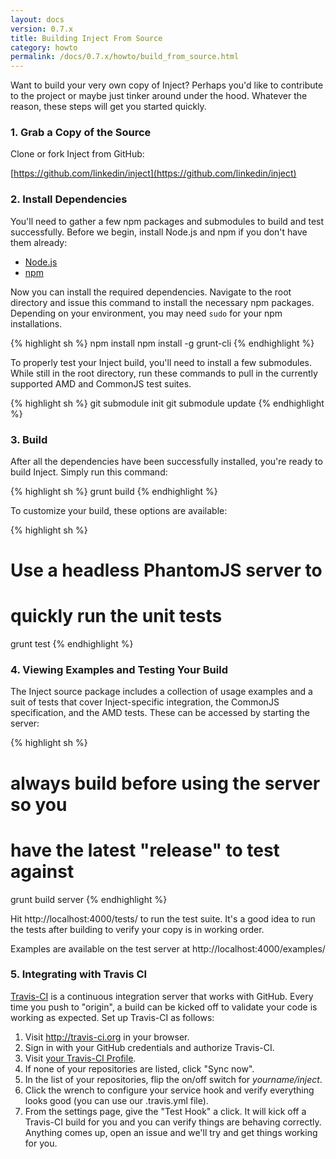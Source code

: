 ```yaml
---
layout: docs
version: 0.7.x
title: Building Inject From Source
category: howto
permalink: /docs/0.7.x/howto/build_from_source.html
---
```


Want to build your very own copy of Inject? Perhaps you'd like to contribute to the project or maybe just tinker around under the hood. Whatever the reason, these steps will get you started quickly.


### 1. Grab a Copy of the Source

Clone or fork Inject from GitHub:

[https://github.com/linkedin/inject](https://github.com/linkedin/inject)


### 2. Install Dependencies

You'll need to gather a few npm packages and submodules to build and test successfully. Before we begin, install Node.js and npm if you don't have them already:

* [Node.js](http://nodejs.org/)
* [npm](http://npmjs.org/)

Now you can install the required dependencies. Navigate to the root directory and issue this command to install the necessary npm packages. Depending on your environment, you may need `sudo` for your npm installations.

{% highlight sh %}
npm install
npm install -g grunt-cli
{% endhighlight %}

To properly test your Inject build, you'll need to install a few submodules. While still in the root directory, run these commands to pull in the currently supported AMD and CommonJS test suites.

{% highlight sh %}
git submodule init
git submodule update
{% endhighlight %}


### 3. Build

After all the dependencies have been successfully installed, you're ready to build Inject. Simply run this command:

{% highlight sh %}
grunt build
{% endhighlight %}

To customize your build, these options are available:

{% highlight sh %}
# Use a headless PhantomJS server to
# quickly run the unit tests
grunt test
{% endhighlight %}


### 4. Viewing Examples and Testing Your Build

The Inject source package includes a collection of usage examples and a suit of tests that cover Inject-specific integration, the CommonJS specification, and the AMD tests. These can be accessed by starting the server:

{% highlight sh %}
# always build before using the server so you
# have the latest "release" to test against
grunt build server
{% endhighlight %}

Hit http://localhost:4000/tests/ to run the test suite. It's a good idea to run the tests after building to verify your copy is in working order.

Examples are available on the test server at http://localhost:4000/examples/


### 5. Integrating with Travis CI

[Travis-CI](http://travis-ci.org) is a continuous integration server that works with GitHub. Every time you push to "origin", a build can be kicked off to validate your code is working as expected. Set up Travis-CI as follows:

1. Visit http://travis-ci.org in your browser.
2. Sign in with your GitHub credentials and authorize Travis-CI.
3. Visit [your Travis-CI Profile](http://travis-ci.org/profile).
4. If none of your repositories are listed, click "Sync now".
5. In the list of your repositories, flip the on/off switch for *yourname/inject*.
6. Click the wrench to configure your service hook and verify everything looks good (you can use our .travis.yml file).
7. From the settings page, give the "Test Hook" a click. It will kick off a Travis-CI build for you and you can verify things are behaving correctly. Anything comes up, open an issue and we'll try and get things working for you.